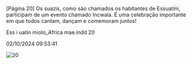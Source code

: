 [Página 20]
Os suazis, como são chamados os habitantes de Essuatíni,
participam de um evento chamado Incwala. É uma
celebração importante em que todos cantam, dançam e
comemoram juntos!

Ess
i
uatín
miolo_Africa mae.indd 20

02/10/2024 09:53:41

![20](./img/page_20-01.jpg)
